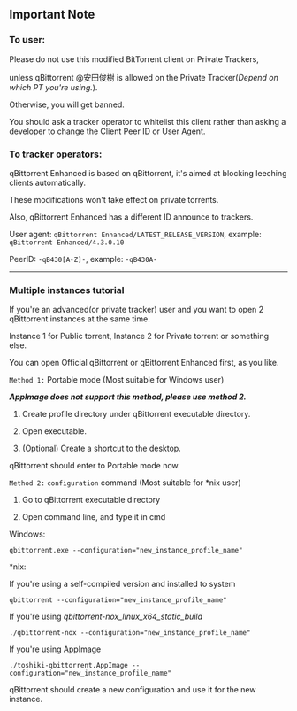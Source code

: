Important Note
------------------------------------------
### To user:

Please do not use this modified BitTorrent client on Private Trackers,

unless qBittorrent @安田俊樹 is allowed on the Private Tracker(_Depend on which PT you're using._).

Otherwise, you will get banned.

You should ask a tracker operator to whitelist this client rather than asking a developer to change the Client Peer ID or User Agent.

### To tracker operators:

qBittorrent Enhanced is based on qBittorrent, it's aimed at blocking leeching clients automatically.

These modifications won't take effect on private torrents.

Also, qBittorrent Enhanced has a different ID announce to trackers.

User agent: `qBittorrent Enhanced/LATEST_RELEASE_VERSION`, example: `qBittorrent Enhanced/4.3.0.10`

PeerID: `-qB430[A-Z]-`, example: `-qB430A-`
********************************
### Multiple instances tutorial

If you're an advanced(or private tracker) user and you want to open 2 qBittorrent instances at the same time.

Instance 1 for Public torrent, Instance 2 for Private torrent or something else.

You can open Official qBittorrent or qBittorrent Enhanced first, as you like.

`Method 1:` Portable mode (Most suitable for Windows user)

_**AppImage does not support this method, please use method 2.**_

1. Create profile directory under qBittorrent executable directory.

2. Open executable.

3. (Optional) Create a shortcut to the desktop.

qBittorrent should enter to Portable mode now.

`Method 2:` `configuration` command (Most suitable for *nix user)

1. Go to qBittorrent executable directory

2. Open command line, and type it in cmd

Windows:

`qbittorrent.exe --configuration="new_instance_profile_name"`

*nix:

If you're using a self-compiled version and installed to system

`qbittorrent --configuration="new_instance_profile_name"`

If you're using _qbittorrent-nox_linux_x64_static_build_

`./qbittorrent-nox --configuration="new_instance_profile_name"`

If you're using AppImage

`./toshiki-qbittorrent.AppImage
 --configuration="new_instance_profile_name"`

qBittorrent should create a new configuration and use it for the new instance.
